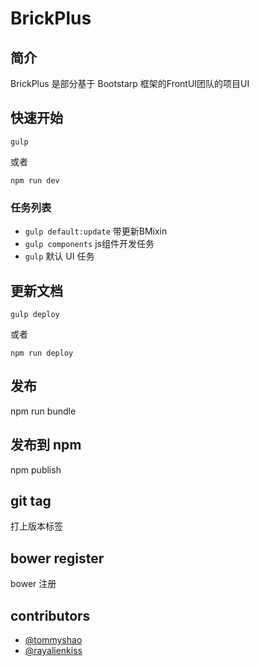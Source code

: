 # BrickPlus

## 简介

BrickPlus 是部分基于 Bootstarp 框架的FrontUI团队的项目UI

## 快速开始

    gulp

或者

    npm run dev

### 任务列表

* `gulp default:update` 带更新BMixin
* `gulp components` js组件开发任务
* `gulp` 默认 UI 任务

## 更新文档

    gulp deploy

或者

    npm run deploy

## 发布

  npm run bundle


## 发布到 npm

  npm publish

## git tag

  打上版本标签

## bower register

  bower 注册


## contributors

- [@tommyshao](https://github.com/tomieric)
- [@rayalienkiss](https://github.com/rayalienkiss)